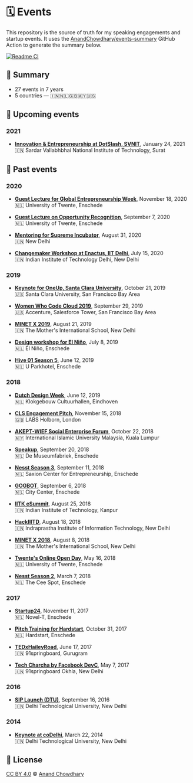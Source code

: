 # 🗓 Events

This repository is the source of truth for my speaking engagements and startup events. It uses the [AnandChowdhary/events-summary](https://github.com/AnandChowdhary/events-summary) GitHub Action to generate the summary below.

[![Readme CI](https://github.com/AnandChowdhary/events/workflows/Readme%20CI/badge.svg)](https://github.com/AnandChowdhary/events/actions?query=workflow%3A%22Readme+CI%22)

<!--events-->

## 🎤 Summary
- 27 events in 7 years
- 5 countries — 🇮🇳🇳🇱🇬🇧🇲🇾🇺🇸
## 🔮 Upcoming events

### 2021

- [**Innovation & Entrepreneurship at DotSlash, SVNIT**](./events/2021/dotslash-svnit.md), January 24, 2021  
  🇮🇳 Sardar Vallabhbhai National Institute of Technology, Surat

## 📜 Past events

### 2020

- [**Guest Lecture for Global Entrepreneurship Week**](./events/2020/ut-global-entrepreneurship-week.md), November 18, 2020  
  🇳🇱 University of Twente, Enschede

- [**Guest Lecture on Opportunity Recognition**](./events/2020/ut-opportunity-recognition.md), September 7, 2020  
  🇳🇱 University of Twente, Enschede

- [**Mentoring for Supreme Incubator**](./events/2020/supreme-incubator.md), August 31, 2020  
  🇮🇳 New Delhi

- [**Changemaker Workshop at Enactus, IIT Delhi**](./events/2020/enactus-iitd-panel.md), July 15, 2020  
  🇮🇳 Indian Institute of Technology Delhi, New Delhi

### 2019

- [**Keynote for OneUp, Santa Clara University**](./events/2019/oneup-scu.md), October 21, 2019  
  🇺🇸 Santa Clara University, San Francisco Bay Area

- [**Women Who Code Cloud 2019**](./events/2019/wwcode-cloud.md), September 29, 2019  
  🇺🇸 Accenture, Salesforce Tower, San Francisco Bay Area

- [**MINET X 2019**](./events/2019/minet-x-2019.md), August 21, 2019  
  🇮🇳 The Mother's International School, New Delhi

- [**Design workshop for El Niño**](./events/2019/el-nino-design.md), July 8, 2019  
  🇳🇱 El Niño, Enschede

- [**Hive 01 Season 5**](./events/2019/hive-01-season-5.md), June 12, 2019  
  🇳🇱 U Parkhotel, Enschede

### 2018

- [**Dutch Design Week**](./events/2018/dutch-design-week.md), June 12, 2019  
  🇳🇱 Klokgebouw Cultuurhallen, Eindhoven

- [**CLS Engagement Pitch**](./events/2018/cls.md), November 15, 2018  
  🇬🇧 LABS Holborn, London

- [**AKEPT-WIEF Social Enterprise Forum**](./events/2018/wief-2018.md), October 22, 2018  
  🇲🇾 International Islamic University Malaysia, Kuala Lumpur

- [**Speakup**](./events/2018/speakup.md), September 20, 2018  
  🇳🇱 De Museumfabriek, Enschede

- [**Nesst Season 3**](./events/2018/nesst-season-3.md), September 11, 2018  
  🇳🇱 Saxion Center for Entrepreneurship, Enschede

- [**GOGBOT**](./events/2018/gogbot.md), September 6, 2018  
  🇳🇱 City Center, Enschede

- [**IITK eSummit**](./events/2018/esummit.md), August 25, 2018  
  🇮🇳 Indian Institute of Technology, Kanpur

- [**HackIIITD**](./events/2018/hackiiitd.md), August 18, 2018  
  🇮🇳 Indraprastha Institute of Information Technology, New Delhi

- [**MINET X 2018**](./events/2018/minet-x-2018.md), August 8, 2018  
  🇮🇳 The Mother's International School, New Delhi

- [**Twente's Online Open Day**](./events/2018/online-open-day.md), May 16, 2018  
  🇳🇱 University of Twente, Enschede

- [**Nesst Season 2**](./events/2018/nesst-season-2.md), March 7, 2018  
  🇳🇱 The Cee Spot, Enschede

### 2017

- [**Startup24**](./events/2017/startup24.md), November 11, 2017  
  🇳🇱 Novel-T, Enschede

- [**Pitch Training for Hardstart**](./events/2017/hardstart-pitch-training.md), October 31, 2017  
  🇳🇱 Hardstart, Enschede

- [**TEDxHaileyRoad**](./events/2017/tedx-hailey-road.md), June 17, 2017  
  🇮🇳 91springboard, Gurugram

- [**Tech Charcha by Facebook DevC**](./events/2017/tech-charcha.md), May 7, 2017  
  🇮🇳 91springboard Okhla, New Delhi

### 2016

- [**SIP Launch (DTU)**](./events/2016/sip-launch-dtu.md), September 16, 2016  
  🇮🇳 Delhi Technological University, New Delhi

### 2014

- [**Keynote at coDelhi**](./events/2014/codelhi.md), March 22, 2014  
  🇮🇳 Delhi Technological University, New Delhi
<!--/events-->

## 📄 License

[CC BY 4.0](./LICENSE) © [Anand Chowdhary](https://anandchowdhary.com)
